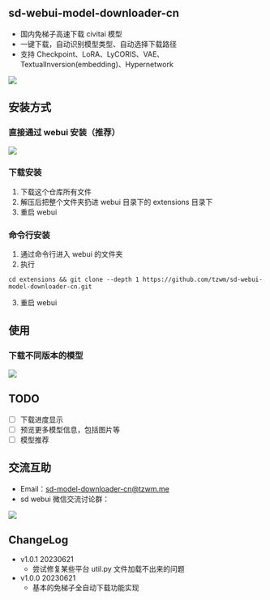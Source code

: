 ## sd-webui-model-downloader-cn

- 国内免梯子高速下载 civitai 模型
- 一键下载，自动识别模型类型、自动选择下载路径
- 支持 Checkpoint、LoRA、LyCORIS、VAE、TextualInversion(embedding)、Hypernetwork

![](https://raw.githubusercontent.com/tzwm/sd-webui-model-downloader-cn/main/docs/preview.png)


## 安装方式

### 直接通过 webui 安装（推荐）

![](https://raw.githubusercontent.com/tzwm/sd-webui-model-downloader-cn/main/docs/extension_install.png)


### 下载安装

1. 下载这个仓库所有文件
2. 解压后把整个文件夹扔进 webui 目录下的 extensions 目录下
3. 重启 webui

### 命令行安装

1. 通过命令行进入 webui 的文件夹
2. 执行

```
cd extensions && git clone --depth 1 https://github.com/tzwm/sd-webui-model-downloader-cn.git
```

3. 重启 webui

## 使用

### 下载不同版本的模型

![](https://raw.githubusercontent.com/tzwm/sd-webui-model-downloader-cn/main/docs/banner_url_tips.png)

## TODO

- [ ] 下载进度显示
- [ ] 预览更多模型信息，包括图片等
- [ ] 模型推荐

## 交流互助

- Email：sd-model-downloader-cn@tzwm.me
- sd webui 微信交流讨论群：

![](https://oss.talesofai.cn/public/qrcode_20230413-183818.png?cc0429)

## ChangeLog

- v1.0.1 20230621
  - 尝试修复某些平台 util.py 文件加载不出来的问题
- v1.0.0 20230621
  - 基本的免梯子全自动下载功能实现
